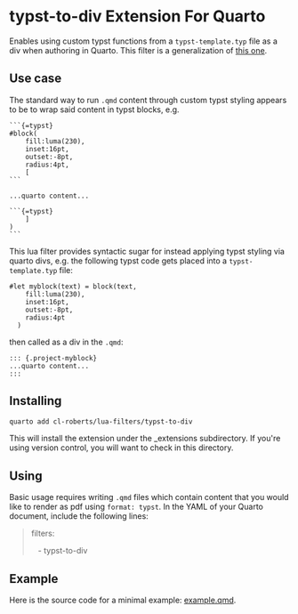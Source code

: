 # typst-to-div Extension For Quarto

Enables using custom typst functions from a `typst-template.typ` file as a
div when authoring in Quarto. This filter is a generalization of 
[this one](https://github.com/quarto-ext/typst-templates/blob/main/ams/_extensions/ams/ams.lua). 

## Use case

The standard way to run `.qmd` content through custom typst styling appears to 
be to wrap said content in typst blocks, e.g.

````
```{=typst}
#block(
    fill:luma(230), 
    inset:16pt,
    outset:-8pt, 
    radius:4pt,
    [
```

...quarto content...

```{=typst}
    ]   
) 
```
````

This lua filter provides syntactic sugar for instead applying typst styling 
via quarto divs, e.g. the following typst code gets placed into a 
`typst-template.typ` file:

```
#let myblock(text) = block(text,
    fill:luma(230), 
    inset:16pt,
    outset:-8pt, 
    radius:4pt
  )
```

then called as a div in the `.qmd`:

```
::: {.project-myblock}
...quarto content...
:::

```

## Installing

```bash
quarto add cl-roberts/lua-filters/typst-to-div
```

This will install the extension under the _extensions subdirectory. If you're
using version control, you will want to check in this directory.

## Using

Basic usage requires writing `.qmd` files which contain content that you would
like to render as pdf using `format: typst`. In the YAML of your Quarto 
document, include the following lines:

> filters: 
> 
> &nbsp;&nbsp; - typst-to-div

## Example

Here is the source code for a minimal example: [example.qmd](example.qmd).

